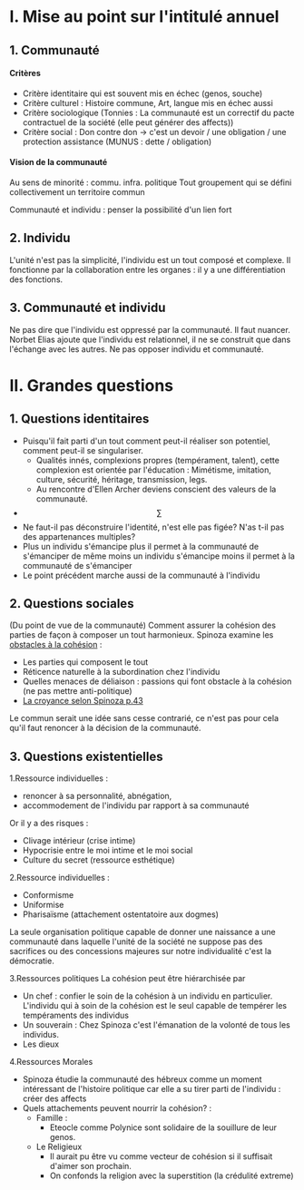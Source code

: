 # I. Mise au point sur l'intitulé annuel
## 1. Communauté
#### Critères
- Critère identitaire qui est souvent mis en échec (genos, souche)
- Critère culturel : Histoire commune, Art, langue mis en échec aussi
-  Critère sociologique (Tonnies : La communauté est un correctif du pacte contractuel de la société (elle peut générer des affects))
- Critère social : Don contre don -> c'est un devoir / une obligation / une protection assistance (MUNUS : dette / obligation)
#### Vision de la communauté
Au sens de minorité : commu. infra. politique
Tout groupement qui se défini collectivement un territoire commun


Communauté et individu : penser la possibilité d'un lien fort

## 2. Individu
L'unité n'est pas la simplicité, l'individu est un tout composé et complexe. 
Il fonctionne par la collaboration entre les organes : il y a une différentiation des fonctions. 

## 3. Communauté et individu
Ne pas dire que l'individu est oppressé par la communauté.
Il faut nuancer. 
Norbet Elias ajoute que l'individu est relationnel, il ne se construit que dans l'échange avec les autres. 
Ne pas opposer individu et communauté. 

# II. Grandes questions
## 1. Questions identitaires
- Puisqu'il fait parti d'un tout comment peut-il réaliser son potentiel, comment peut-il se singulariser. 
  + Qualités innés, complexions propres (tempérament, talent), cette complexion est orientée par l'éducation : Mimétisme, imitation, culture, sécurité, héritage, transmission, legs. 
  + Au rencontre d'Ellen Archer deviens conscient des valeurs de la communauté. 
- $$\sum$$
- Ne faut-il pas déconstruire l'identité, n'est elle pas figée? N'as t-il pas des appartenances multiples? 
- Plus un individu s'émancipe plus il permet à la communauté de s'émanciper
  de même
  moins un individu s'émancipe moins il permet à la communauté de s'émanciper
- Le point précédent marche aussi de la communauté à l'individu


## 2. Questions sociales
(Du point de vue de la communauté)
Comment assurer la cohésion des parties de façon à composer un tout harmonieux. 
Spinoza examine les <u>obstacles à la cohésion</u> : 
- Les parties qui composent le tout
- Réticence naturelle à la subordination chez l'individu
- Quelles menaces de déliaison : passions qui font obstacle à la cohésion (ne pas mettre anti-politique)
- <u>La croyance selon Spinoza p.43</u> 

Le commun serait une idée sans cesse contrarié, ce n'est pas pour cela qu'il faut renoncer à la décision de la communauté. 

## 3. Questions existentielles
1.Ressource individuelles :
- renoncer à sa personnalité, abnégation, 
- accommodement de l'individu par rapport à sa communauté 

Or il y a des risques : 
- Clivage intérieur (crise intime)
- Hypocrisie entre le moi intime et le moi social
- Culture du secret (ressource esthétique)

2.Ressource individuelles :
- Conformisme
- Uniformise
- Pharisaïsme (attachement ostentatoire aux dogmes)

La seule organisation politique capable de donner une naissance a une communauté dans laquelle l'unité de la société ne suppose pas des sacrifices ou des concessions majeures sur notre individualité c'est la démocratie. 

3.Ressources politiques
La cohésion peut être hiérarchisée par
- Un chef : confier le soin de la cohésion à un individu en particulier. L'individu qui à soin de la cohésion est le seul capable de tempérer les tempéraments des individus
- Un souverain : Chez Spinoza c'est l'émanation de la volonté de tous les individus. 
- Les dieux

4.Ressources Morales
- Spinoza étudie la communauté des hébreux comme un moment intéressant de l'histoire politique car elle a su tirer parti de l'individu : créer des affects
- Quels attachements peuvent nourrir la cohésion? : 
  + Famille :
    - Eteocle comme Polynice sont solidaire de la souillure de leur genos. 
  + Le Religieux
    - Il aurait pu être vu comme vecteur de cohésion si il suffisait d'aimer son prochain. 
    - On confonds la religion avec la superstition (la crédulité extreme)